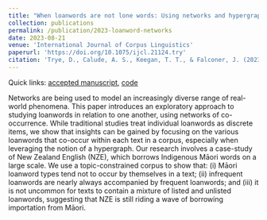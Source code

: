 ```yaml
---
title: "When loanwords are not lone words: Using networks and hypergraphs to explore Māori loanwords in New Zealand English"
collection: publications
permalink: /publication/2023-loanword-networks
date: 2023-08-21
venue: 'International Journal of Corpus Linguistics'
paperurl: 'https://doi.org/10.1075/ijcl.21124.try'
citation: 'Trye, D., Calude, A. S., Keegan, T. T., & Falconer, J. (2023). When loanwords are not lone words: Using networks and hypergraphs to explore Māori loanwords in New Zealand English. <i>International Journal of Corpus Linguistics</i>, <i>28</i>(4), 461-499.'
---
```


Quick links: [accepted manuscript](http://dgt12.github.io/files/IJCL_am.pdf), [code](https://github.com/Waikato/kiwiwords/tree/master/loanword_networks)

Networks are being used to model an increasingly diverse range of real-world phenomena. This paper introduces an exploratory approach to studying loanwords in relation to one another, using networks of co-occurrence. While traditional studies treat individual loanwords as discrete items, we show that insights can be gained by focusing on the various loanwords that co-occur within each text in a corpus, especially when leveraging the notion of a hypergraph. Our research involves a case-study of New Zealand English (NZE), which borrows Indigenous Māori words on a large scale. We use a topic-constrained corpus to show that: (i) Māori loanword types tend not to occur by themselves in a text; (ii) infrequent loanwords are nearly always accompanied by frequent loanwords; and (iii) it is not uncommon for texts to contain a mixture of listed and unlisted loanwords, suggesting that NZE is still riding a wave of borrowing importation from Māori.